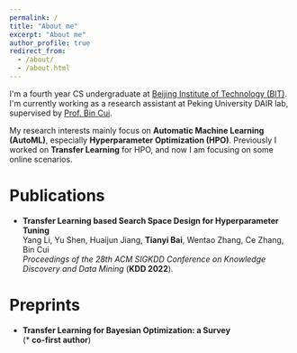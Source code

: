 ```yaml
---
permalink: /
title: "About me"
excerpt: "About me"
author_profile: true
redirect_from: 
  - /about/
  - /about.html
---
```


I'm a fourth year CS undergraduate at [Beijing Institute of Technology (BIT)](https://www.bit.edu.cn/). I'm currently working as a research assistant at Peking University DAIR lab, supervised by [Prof. Bin Cui](https://cuibinpku.github.io/).

My research interests mainly focus on **Automatic Machine Learning (AutoML)**, especially **Hyperparameter Optimization (HPO)**. Previously I worked on **Transfer Learning** for HPO, and now I am focusing on some online scenarios.

Publications
======
* **Transfer Learning based Search Space Design for Hyperparameter Tuning**  
    Yang Li, Yu Shen, Huaijun Jiang, **Tianyi Bai**, Wentao Zhang, Ce Zhang, Bin Cui  
    *Proceedings of the 28th ACM SIGKDD Conference on Knowledge Discovery and Data Mining* (**KDD 2022**).    

Preprints
======
* **Transfer Learning for Bayesian Optimization: a Survey**   
    (* **co-first author**)
